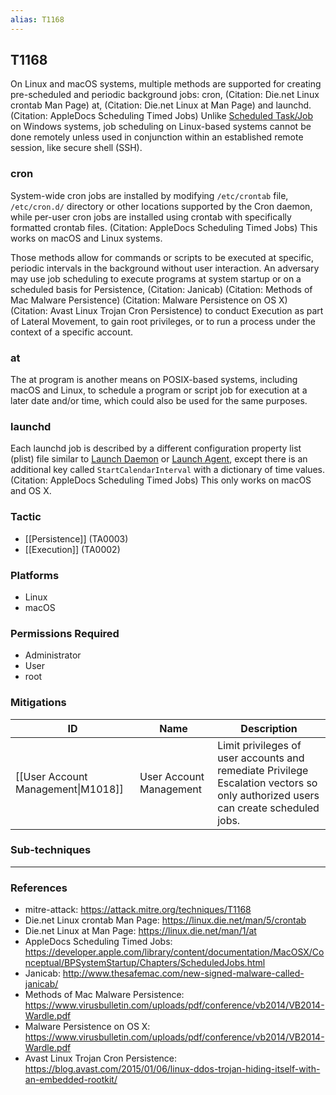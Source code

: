 ```yaml
---
alias: T1168
---
```


## T1168

On Linux and macOS systems, multiple methods are supported for creating pre-scheduled and periodic background jobs: cron, (Citation: Die.net Linux crontab Man Page) at, (Citation: Die.net Linux at Man Page) and launchd. (Citation: AppleDocs Scheduling Timed Jobs) Unlike [Scheduled Task/Job](https://attack.mitre.org/techniques/T1053) on Windows systems, job scheduling on Linux-based systems cannot be done remotely unless used in conjunction within an established remote session, like secure shell (SSH).

### cron

System-wide cron jobs are installed by modifying <code>/etc/crontab</code> file, <code>/etc/cron.d/</code> directory or other locations supported by the Cron daemon, while per-user cron jobs are installed using crontab with specifically formatted crontab files. (Citation: AppleDocs Scheduling Timed Jobs) This works on macOS and Linux systems.

Those methods allow for commands or scripts to be executed at specific, periodic intervals in the background without user interaction. An adversary may use job scheduling to execute programs at system startup or on a scheduled basis for Persistence, (Citation: Janicab) (Citation: Methods of Mac Malware Persistence) (Citation: Malware Persistence on OS X) (Citation: Avast Linux Trojan Cron Persistence) to conduct Execution as part of Lateral Movement, to gain root privileges, or to run a process under the context of a specific account.

### at

The at program is another means on POSIX-based systems, including macOS and Linux, to schedule a program or script job for execution at a later date and/or time, which could also be used for the same purposes.

### launchd

Each launchd job is described by a different configuration property list (plist) file similar to [Launch Daemon](https://attack.mitre.org/techniques/T1160) or [Launch Agent](https://attack.mitre.org/techniques/T1159), except there is an additional key called <code>StartCalendarInterval</code> with a dictionary of time values. (Citation: AppleDocs Scheduling Timed Jobs) This only works on macOS and OS X.


### Tactic
- [[Persistence]] (TA0003)
- [[Execution]] (TA0002)

### Platforms
- Linux
- macOS

### Permissions Required
- Administrator
- User
- root

### Mitigations

| ID | Name | Description |
| --- | --- | --- |
| [[User Account Management\|M1018]] | User Account Management | Limit privileges of user accounts and remediate Privilege Escalation vectors so only authorized users can create scheduled jobs. |

### Sub-techniques


---
### References

- mitre-attack: https://attack.mitre.org/techniques/T1168
- Die.net Linux crontab Man Page: https://linux.die.net/man/5/crontab
- Die.net Linux at Man Page: https://linux.die.net/man/1/at
- AppleDocs Scheduling Timed Jobs: https://developer.apple.com/library/content/documentation/MacOSX/Conceptual/BPSystemStartup/Chapters/ScheduledJobs.html
- Janicab: http://www.thesafemac.com/new-signed-malware-called-janicab/
- Methods of Mac Malware Persistence: https://www.virusbulletin.com/uploads/pdf/conference/vb2014/VB2014-Wardle.pdf
- Malware Persistence on OS X: https://www.virusbulletin.com/uploads/pdf/conference/vb2014/VB2014-Wardle.pdf
- Avast Linux Trojan Cron Persistence: https://blog.avast.com/2015/01/06/linux-ddos-trojan-hiding-itself-with-an-embedded-rootkit/
